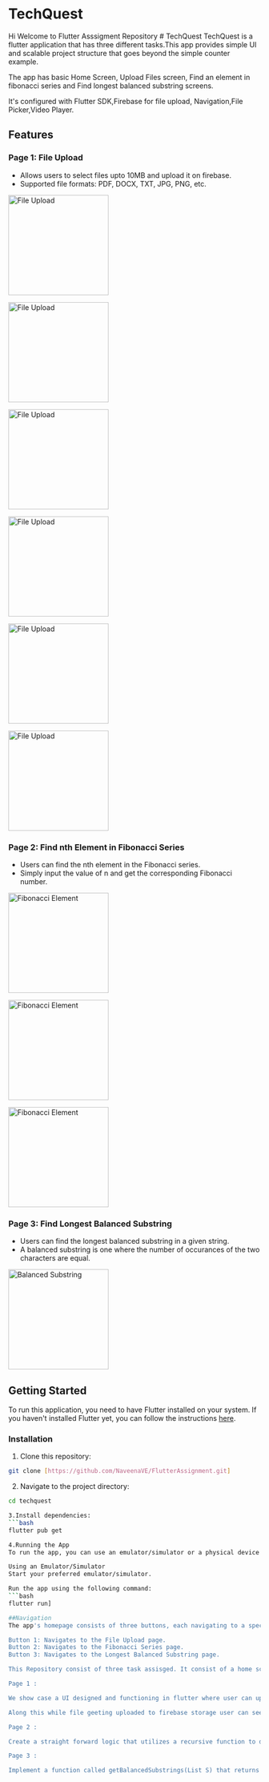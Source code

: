 # TechQuest
Hi Welcome to Flutter Asssigment Repository # TechQuest 
TechQuest is a flutter application that has three different tasks.This app provides simple UI and scalable project structure that goes beyond the simple counter example.

The app has basic Home Screen, Upload Files screen, Find an element in fibonacci series and Find longest balanced substring screens.

It's configured with Flutter SDK,Firebase for file upload, Navigation,File Picker,Video Player.

## Features

### Page 1: File Upload
- Allows users to select files upto 10MB and upload it on firebase.
- Supported file formats: PDF, DOCX, TXT, JPG, PNG, etc.


<p float="left">
 <img src="/images/fileupload0.png" alt="File Upload" width="200" style="margin-right: 20px;"/>
</p>
<p float="left">
 <img src="/images/fileupload1.png" alt="File Upload" width="200" style="margin-right: 20px;"/>
</p>
<p float="left">
 <img src="/images/fileupload2.png" alt="File Upload" width="200" style="margin-right: 20px;"/>
</p>
<p float="left">
 <img src="/images/fileupload3.png" alt="File Upload" width="200" style="margin-right: 20px;"/>
</p>
<p float="left">
 <img src="/images/fileupload4.png" alt="File Upload" width="200" style="margin-right: 20px;"/>
</p>
<p float="left">
 <img src="/images/fileupload5.png" alt="File Upload" width="200" style="margin-right: 20px;"/>
</p>

### Page 2: Find nth Element in Fibonacci Series
- Users can find the nth element in the Fibonacci series.
- Simply input the value of n and get the corresponding Fibonacci number.

<p float="left">
<img src="/images/fibonacci1.jpeg" alt="Fibonacci Element" width="200" style="margin-right: 20px;"/>
</p>

<p float="left">
<img src="/images/fibonacci2.png" alt="Fibonacci Element" width="200" style="margin-right: 20px;"/>
</p>

<p float="left">
<img src="/images/fibonacci3.png" alt="Fibonacci Element" width="200" style="margin-right: 20px;"/>
</p>

### Page 3: Find Longest Balanced Substring
- Users can find the longest balanced substring in a given string.
- A balanced substring is one where the number of occurances of the two characters are equal.

<p float="left">
<img src="/images/substring.png" alt="Balanced Substring" width="200"/>
</p>

## Getting Started

To run this application, you need to have Flutter installed on your system. If you haven't installed Flutter yet, you can follow the instructions [here](https://flutter.dev/docs/get-started/install).

### Installation

1. Clone this repository:

```bash
git clone [https://github.com/NaveenaVE/FlutterAssignment.git]
```

2. Navigate to the project directory:
```bash
cd techquest

3.Install dependencies:
```bash
flutter pub get

4.Running the App
To run the app, you can use an emulator/simulator or a physical device connected to your development environment.

Using an Emulator/Simulator
Start your preferred emulator/simulator.

Run the app using the following command:
```bash
flutter run]

##Navigation
The app's homepage consists of three buttons, each navigating to a specific page:

Button 1: Navigates to the File Upload page.
Button 2: Navigates to the Fibonacci Series page.
Button 3: Navigates to the Longest Balanced Substring page.

This Repository consist of three task assisged. It consist of a home screen which consits of three button each navigates to any indiviually task 

Page 1 :

We show case a UI designed and functioning in flutter where user can upload  image or video, from his/her local device or Google drive which consist of maxmium size 10MB. The upload file is successfully uploaded to firebase storage, from where user can download and interact with image or video. 

Along this while file geeting uploaded to firebase storage user can see the progress of file uploading along parallel preview, once file is uploaded or leads to error appropriate message is displayed. 

Page 2 :

Create a straight forward logic that utilizes a recursive function to determine the Fibonacci value at a specified position. Ensuring  performance at scale, allowing it to handle larger numbers without experiencing exponential slowdown. When dealing with substantial numbers where the Fibonacci value becomes excessively large, the application should display an infinity sign instead.

Page 3 :

Implement a function called getBalancedSubstrings(List S) that returns an array of the longest balanced substrings of the input string S
